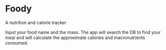 # Foody
A nutrition and calorie tracker

Input your food name and the mass. The app will search the DB to find your meal and will calculate the approximate calories and macronutrients consumed. 
